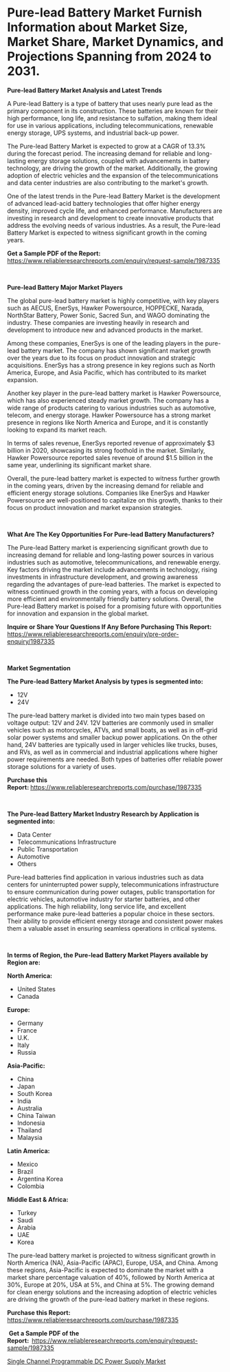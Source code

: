 <p><h1>Pure-lead Battery Market Furnish Information about Market Size, Market Share, Market Dynamics, and Projections Spanning from 2024 to 2031.</h1></p><p><strong>Pure-lead Battery Market Analysis and Latest Trends</strong></p>
<p><p>A Pure-lead Battery is a type of battery that uses nearly pure lead as the primary component in its construction. These batteries are known for their high performance, long life, and resistance to sulfation, making them ideal for use in various applications, including telecommunications, renewable energy storage, UPS systems, and industrial back-up power.</p><p>The Pure-lead Battery Market is expected to grow at a CAGR of 13.3% during the forecast period. The increasing demand for reliable and long-lasting energy storage solutions, coupled with advancements in battery technology, are driving the growth of the market. Additionally, the growing adoption of electric vehicles and the expansion of the telecommunications and data center industries are also contributing to the market's growth.</p><p>One of the latest trends in the Pure-lead Battery Market is the development of advanced lead-acid battery technologies that offer higher energy density, improved cycle life, and enhanced performance. Manufacturers are investing in research and development to create innovative products that address the evolving needs of various industries. As a result, the Pure-lead Battery Market is expected to witness significant growth in the coming years.</p></p>
<p><strong>Get a Sample PDF of the Report:&nbsp;</strong> <a href="https://www.reliableresearchreports.com/enquiry/request-sample/1987335">https://www.reliableresearchreports.com/enquiry/request-sample/1987335</a></p>
<p>&nbsp;</p>
<p><strong>Pure-lead Battery Major Market Players</strong></p>
<p><p>The global pure-lead battery market is highly competitive, with key players such as AECUS, EnerSys, Hawker Powersource, HOPPECKE, Narada, NorthStar Battery, Power Sonic, Sacred Sun, and WAGO dominating the industry. These companies are investing heavily in research and development to introduce new and advanced products in the market.</p><p>Among these companies, EnerSys is one of the leading players in the pure-lead battery market. The company has shown significant market growth over the years due to its focus on product innovation and strategic acquisitions. EnerSys has a strong presence in key regions such as North America, Europe, and Asia Pacific, which has contributed to its market expansion.</p><p>Another key player in the pure-lead battery market is Hawker Powersource, which has also experienced steady market growth. The company has a wide range of products catering to various industries such as automotive, telecom, and energy storage. Hawker Powersource has a strong market presence in regions like North America and Europe, and it is constantly looking to expand its market reach.</p><p>In terms of sales revenue, EnerSys reported revenue of approximately $3 billion in 2020, showcasing its strong foothold in the market. Similarly, Hawker Powersource reported sales revenue of around $1.5 billion in the same year, underlining its significant market share.</p><p>Overall, the pure-lead battery market is expected to witness further growth in the coming years, driven by the increasing demand for reliable and efficient energy storage solutions. Companies like EnerSys and Hawker Powersource are well-positioned to capitalize on this growth, thanks to their focus on product innovation and market expansion strategies.</p></p>
<p>&nbsp;</p>
<p><strong>What Are The Key Opportunities For Pure-lead Battery Manufacturers?</strong></p>
<p><p>The Pure-lead Battery market is experiencing significant growth due to increasing demand for reliable and long-lasting power sources in various industries such as automotive, telecommunications, and renewable energy. Key factors driving the market include advancements in technology, rising investments in infrastructure development, and growing awareness regarding the advantages of pure-lead batteries. The market is expected to witness continued growth in the coming years, with a focus on developing more efficient and environmentally friendly battery solutions. Overall, the Pure-lead Battery market is poised for a promising future with opportunities for innovation and expansion in the global market.</p></p>
<p><strong>Inquire or Share Your Questions If Any Before Purchasing This Report:</strong> <a href="https://www.reliableresearchreports.com/enquiry/pre-order-enquiry/1987335">https://www.reliableresearchreports.com/enquiry/pre-order-enquiry/1987335</a></p>
<p>&nbsp;</p>
<p><strong>Market Segmentation</strong></p>
<p><strong>The Pure-lead Battery Market Analysis by types is segmented into:</strong></p>
<p><ul><li>12V</li><li>24V</li></ul></p>
<p><p>The pure-lead battery market is divided into two main types based on voltage output: 12V and 24V. 12V batteries are commonly used in smaller vehicles such as motorcycles, ATVs, and small boats, as well as in off-grid solar power systems and smaller backup power applications. On the other hand, 24V batteries are typically used in larger vehicles like trucks, buses, and RVs, as well as in commercial and industrial applications where higher power requirements are needed. Both types of batteries offer reliable power storage solutions for a variety of uses.</p></p>
<p><strong>Purchase this Report:&nbsp;</strong><a href="https://www.reliableresearchreports.com/purchase/1987335">https://www.reliableresearchreports.com/purchase/1987335</a></p>
<p>&nbsp;</p>
<p><strong>The Pure-lead Battery Market Industry Research by Application is segmented into:</strong></p>
<p><ul><li>Data Center</li><li>Telecommunications Infrastructure</li><li>Public Transportation</li><li>Automotive</li><li>Others</li></ul></p>
<p><p>Pure-lead batteries find application in various industries such as data centers for uninterrupted power supply, telecommunications infrastructure to ensure communication during power outages, public transportation for electric vehicles, automotive industry for starter batteries, and other applications. The high reliability, long service life, and excellent performance make pure-lead batteries a popular choice in these sectors. Their ability to provide efficient energy storage and consistent power makes them a valuable asset in ensuring seamless operations in critical systems.</p></p>
<p>&nbsp;</p>
<p><strong>In terms of Region, the Pure-lead Battery Market Players available by Region are:</strong></p>
<p>
    <p> <strong> North America: </strong>
        <ul>
            <li>United States</li>
            <li>Canada</li>
        </ul>
        </p> 
    <p> <strong> Europe: </strong>
        <ul>
            <li>Germany</li>
            <li>France</li>
            <li>U.K.</li>
            <li>Italy</li>
            <li>Russia</li>
        </ul>
        </p> 
    <p> <strong> Asia-Pacific: </strong>
        <ul>
            <li>China</li>
            <li>Japan</li>
            <li>South Korea</li>
            <li>India</li>
            <li>Australia</li>
            <li>China Taiwan</li>
            <li>Indonesia</li>
            <li>Thailand</li>
            <li>Malaysia</li>
        </ul>
        </p> 
    <p> <strong> Latin America: </strong>
        <ul>
            <li>Mexico</li>
            <li>Brazil</li>
            <li>Argentina Korea</li>
            <li>Colombia</li>
        </ul>
        </p> 
    <p> <strong> Middle East & Africa: </strong>
        <ul>
            <li>Turkey</li>
            <li>Saudi</li>
            <li>Arabia</li>
            <li>UAE</li>
            <li>Korea</li>
        </ul>
    </p>
    </p>
<p><p>The pure-lead battery market is projected to witness significant growth in North America (NA), Asia-Pacific (APAC), Europe, USA, and China. Among these regions, Asia-Pacific is expected to dominate the market with a market share percentage valuation of 40%, followed by North America at 30%, Europe at 20%, USA at 5%, and China at 5%. The growing demand for clean energy solutions and the increasing adoption of electric vehicles are driving the growth of the pure-lead battery market in these regions.</p></p>
<p><strong>Purchase this Report: </strong><a href="https://www.reliableresearchreports.com/purchase/1987335">https://www.reliableresearchreports.com/purchase/1987335</a></p>
<p>&nbsp;<strong>Get a Sample PDF of the Report:&nbsp;&nbsp;</strong><a href="https://www.reliableresearchreports.com/enquiry/request-sample/1987335">https://www.reliableresearchreports.com/enquiry/request-sample/1987335</a></p>
<p><strong></strong></p>
<p><p><a href="https://github.com/AKSHATREPORTPRIME/Market-Research-Report-List-4/blob/main/single-channel-programmable-dc-power-supply-market.md">Single Channel Programmable DC Power Supply Market</a></p></p>